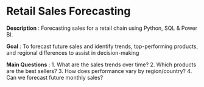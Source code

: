 # Retail Sales Forecasting

<b>Description</b> : Forecasting sales for a retail chain using Python, SQL & Power BI.

<b>Goal</b> : To forecast future sales and identify trends, top-performing products, and regional differences to assist in decision-making

<b>Main Questions</b> :
    1. What are the sales trends over time?
    2. Which products are the best sellers?
    3. How does performance vary by region/country?
    4. Can we forecast future monthly sales?


